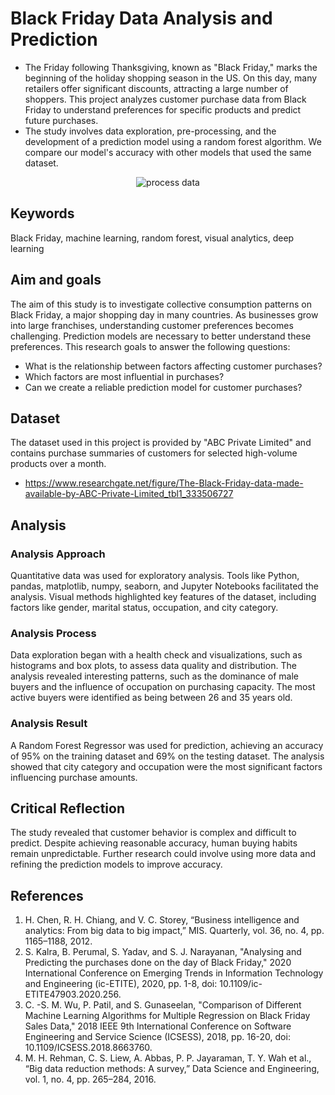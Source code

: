 # Black Friday Data Analysis and Prediction

- The Friday following Thanksgiving, known as "Black Friday," marks the beginning of the holiday shopping season in the US. On this day, many retailers offer significant discounts, attracting a large number of shoppers. This project analyzes customer purchase data from Black Friday to understand preferences for specific products and predict future purchases. 
- The study involves data exploration, pre-processing, and the development of a prediction model using a random forest algorithm. We compare our model's accuracy with other models that used the same dataset.

<div align="center">
  <img  src="https://drive.google.com/file/d/1DIPuKNVgX469w9m3QAc749PvTWatOCly/view?usp=sharing" alt="process data"  />
</div>


## Keywords

Black Friday, machine learning, random forest, visual analytics, deep learning

## Aim and goals

The aim of this study is to investigate collective consumption patterns on Black Friday, a major shopping day in many countries. As businesses grow into large franchises, understanding customer preferences becomes challenging. Prediction models are necessary to better understand these preferences. This research goals to answer the following questions:

- What is the relationship between factors affecting customer purchases?
- Which factors are most influential in purchases?
- Can we create a reliable prediction model for customer purchases?

## Dataset

The dataset used in this project is provided by "ABC Private Limited" and contains purchase summaries of customers for selected high-volume products over a month.
- https://www.researchgate.net/figure/The-Black-Friday-data-made-available-by-ABC-Private-Limited_tbl1_333506727

## Analysis

### Analysis Approach

Quantitative data was used for exploratory analysis. Tools like Python, pandas, matplotlib, numpy, seaborn, and Jupyter Notebooks facilitated the analysis. Visual methods highlighted key features of the dataset, including factors like gender, marital status, occupation, and city category.

### Analysis Process

Data exploration began with a health check and visualizations, such as histograms and box plots, to assess data quality and distribution. The analysis revealed interesting patterns, such as the dominance of male buyers and the influence of occupation on purchasing capacity. The most active buyers were identified as being between 26 and 35 years old.

### Analysis Result

A Random Forest Regressor was used for prediction, achieving an accuracy of 95% on the training dataset and 69% on the testing dataset. The analysis showed that city category and occupation were the most significant factors influencing purchase amounts.

## Critical Reflection

The study revealed that customer behavior is complex and difficult to predict. Despite achieving reasonable accuracy, human buying habits remain unpredictable. Further research could involve using more data and refining the prediction models to improve accuracy.

## References

1. H. Chen, R. H. Chiang, and V. C. Storey, “Business intelligence and analytics: From big data to big impact,” MIS. Quarterly, vol. 36, no. 4, pp. 1165–1188, 2012.
2. S. Kalra, B. Perumal, S. Yadav, and S. J. Narayanan, "Analysing and Predicting the purchases done on the day of Black Friday," 2020 International Conference on Emerging Trends in Information Technology and Engineering (ic-ETITE), 2020, pp. 1-8, doi: 10.1109/ic-ETITE47903.2020.256.
3. C. -S. M. Wu, P. Patil, and S. Gunaseelan, "Comparison of Different Machine Learning Algorithms for Multiple Regression on Black Friday Sales Data," 2018 IEEE 9th International Conference on Software Engineering and Service Science (ICSESS), 2018, pp. 16-20, doi: 10.1109/ICSESS.2018.8663760.
4. M. H. Rehman, C. S. Liew, A. Abbas, P. P. Jayaraman, T. Y. Wah et al., “Big data reduction methods: A survey,” Data Science and Engineering, vol. 1, no. 4, pp. 265–284, 2016.

